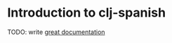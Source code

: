 # Introduction to clj-spanish

TODO: write [great documentation](http://jacobian.org/writing/what-to-write/)
